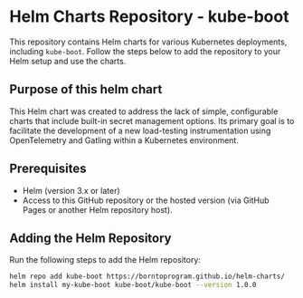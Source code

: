# Helm Charts Repository - kube-boot

This repository contains Helm charts for various Kubernetes deployments, including `kube-boot`. Follow the steps below to add the repository to your Helm setup and use the charts.

## Purpose of this helm chart

This Helm chart was created to address the lack of simple, configurable charts that include built-in secret management options. Its primary goal is to facilitate the development of a new load-testing instrumentation using OpenTelemetry and Gatling within a Kubernetes environment.
## Prerequisites

- Helm (version 3.x or later)
- Access to this GitHub repository or the hosted version (via GitHub Pages or another Helm repository host).

## Adding the Helm Repository

Run the following steps to add the Helm repository:

```bash
helm repo add kube-boot https://borntoprogram.github.io/helm-charts/
helm install my-kube-boot kube-boot/kube-boot --version 1.0.0
